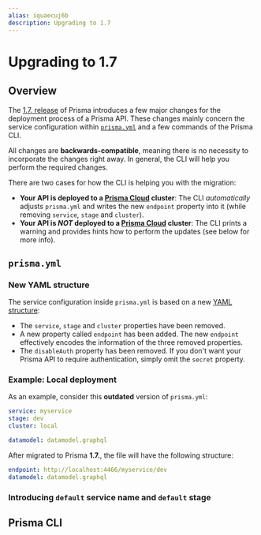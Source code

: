 ```yaml
---
alias: iquaecuj6b
description: Upgrading to 1.7
---
```


# Upgrading to 1.7

## Overview

The [1.7. release](https://github.com/graphcool/prisma/releases/tag/1.7.0) of Prisma introduces a few major changes for the deployment process of a Prisma API. These changes mainly concern the service configuration within [`prisma.yml`](!alias-ufeshusai8) and a few commands of the Prisma CLI.

All changes are **backwards-compatible**, meaning there is no necessity to incorporate the changes right away. In general, the CLI will help you perform the required changes.

There are two cases for how the CLI is helping you with the migration:

- **Your API is deployed to a [Prisma Cloud](https://www.prisma.io/cloud) cluster**: The CLI _automatically_ adjusts `prisma.yml` and writes the new `endpoint` property into it (while removing `service`, `stage` and `cluster`).
- **Your API is _NOT_ deployed to a [Prisma Cloud](https://www.prisma.io/cloud) cluster**: The CLI prints a warning and provides hints how to perform the updates (see below for more info).

## `prisma.yml`

### New YAML structure

The service configuration inside `prisma.yml` is based on a new [YAML structure](https://www.prisma.io/docs/reference/service-configuration/prisma.yml/yaml-structure-ufeshusai8):

- The `service`, `stage` and `cluster` properties have been removed.
- A new property called `endpoint` has been added. The new `endpoint` effectively encodes the information of the three removed properties.
- The `disableAuth` property has been removed. If you don't want your Prisma API to require authentication, simply omit the `secret` property.

### Example: Local deployment

As an example, consider this **outdated** version of `prisma.yml`:

```yml
service: myservice
stage: dev
cluster: local

datamodel: datamodel.graphql
```

After migrated to Prisma **1.7.**, the file will have the following structure:

```yml
endpoint: http://localhost:4466/myservice/dev
datamodel: datamodel.graphql
```

### Introducing `default` service name and `default` stage


## Prisma CLI
